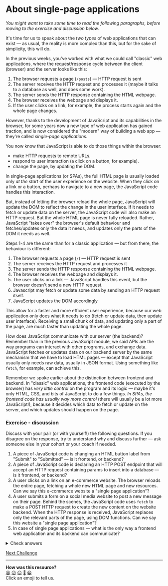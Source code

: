 # About single-page applications

*You might want to take some time to read the following paragraphs, before moving to the exercise and discussion below.*

It's time for us to speak about the *two types* of web applications that can exist — as usual, the reality is more complex than this, but for the sake of simplicity, this will do.

In the previous weeks, you've worked with what we could call "classic" web applications, where the request/response cycle between the client (browser) and the server looks like this:
1. The browser requests a page (`/posts`) — HTTP request is sent
2. The server receives the HTTP request and processes it (maybe it talks to a database as well, and does some work).
3. The server sends the HTTP response containing the HTML webpage.
4. The browser receives the webpage and displays it.
5. If the user clicks on a link, for example, the process starts again and the whole page changes.

However, thanks to the development of JavaScript and its capabilities in the browser, for some years now a new type of web application has gained traction, and is now considered the "modern" way of building a web app — they're called *single-page applications*.

You now know that JavaScript is able to do those things within the browser:
 * make HTTP requests to remote URLs.
 * respond to user interaction (a click on a button, for example).
 * change the page, by updating the DOM.

In single-page applications (or SPAs), the full HTML page is usually loaded only *at the start* of the user experience on the website. When they click on a link or a button, perhaps to navigate to a new page, the JavaScript code handles this interaction.

But, instead of letting the browser reload the whole page, JavaScript will update the DOM to reflect the change in the user interface. If it needs to fetch or update data on the server, the JavaScript code will also make an HTTP request. But the whole HTML page is never fully reloaded. Rather, JavaScript "takes over" the browser's default behaviour and fetches/updates only the data it needs, and updates only the parts of the DOM it needs as well.

Steps 1-4 are the same than for a classic application — but from there, the behaviour is different:

1. The browser requests a page (`/`) — HTTP request is sent
2. The server receives the HTTP request and processes it
3. The server sends the HTTP response containing the HTML webpage.
4. The browser receives the webpage and displays it.
5. The user clicks on a link — JavaScript handles this event, but the browser doesn't send a new HTTP request.
6. Javascript may fetch or update some data by sending an HTTP request itself.
7. JavaScript updates the DOM accordingly

This allow for a faster and more efficient user experience, because our web application only does what it needs to do (fetch or update data, then update user interface). Receiving a small chunk of data, and updating only a part of the page, are much faster than updating the whole page.

How does JavaScript communicate with our server (the backend)? Remember than in the previous JavaScript module, we said APIs are the way programs can interact with other programs, and exchange data. JavaScript fetches or updates data on our backend server by the same mechanism that we have to load HTML pages — except that JavaScript usually only needs raw data, usually in JSON format. Using something like `fetch`, for example, can achieve this.

Remember we spoke earlier about the distinction between frontend and backend. In "classic" web applications, the frontend code (executed by the browser) has *very little control* on the program and its logic — maybe it's only HTML, CSS, and bits of JavaScript to do a few things. *In SPAs, the frontend code has usually way more control* (there will usually be a lot more JavaScript!), because it decides which data to fetch or update on the server, and which updates should happen on the page.

### Exercise - discussion

Discuss with your pair (or with yourself!) the following questions. If you disagree on the response, try to understand why and discuss further — ask someone else in your cohort or your coach if needed.

 1. A piece of JavaScript code is changing an HTML button label from "Submit" to "Submitted" — is it frontend, or backend?
 2. A piece of JavaScript code is declaring an HTTP POST endpoint that will accept an HTTP request containing params to insert into a database — is it frontend, or backend?
 3. A user clicks on a link on an e-commerce website. The browser reloads the entire page, fetching a whole new HTML page and new resources. Can we say this e-commerce website a "single page application"?
 4. A user submits a form on a social media website to post a new message on their page. Behind the scenes, the JavaScript code uses `fetch` to make a POST HTTP request to create the new content on the website backend. When the HTTP response is received, JavaScript replaces only the relevant parts of the page, using DOM functions. Can we say this website a "single page application"?
 5. In case of single page applications — what is the only way a frontend web application and its backend can communicate?

<details>
  <summary>Check answers</summary>
  
  1. This is frontend — it deals with changing the UI on the page within the browser.
  2. This is backend — it happens on the web server, not on the user machine or browser.
  3. It's not, since the entire page is reloaded.
  4. It is — the entire page is not reloaded but JS is used to fetch only the required data to update the relevant parts of the page.
  5. Using HTTP requests/responses (this can be done using `fetch` like you've just learned — or other libraries — and previously a similar method called AJAX).
</details>

[Next Challenge](07_notes_app_backend.md)

<!-- BEGIN GENERATED SECTION DO NOT EDIT -->

---

**How was this resource?**  
[😫](https://airtable.com/shrUJ3t7KLMqVRFKR?prefill_Repository=makersacademy/javascript-web-applications&prefill_File=contents/06_single_page_apps.md&prefill_Sentiment=😫) [😕](https://airtable.com/shrUJ3t7KLMqVRFKR?prefill_Repository=makersacademy/javascript-web-applications&prefill_File=contents/06_single_page_apps.md&prefill_Sentiment=😕) [😐](https://airtable.com/shrUJ3t7KLMqVRFKR?prefill_Repository=makersacademy/javascript-web-applications&prefill_File=contents/06_single_page_apps.md&prefill_Sentiment=😐) [🙂](https://airtable.com/shrUJ3t7KLMqVRFKR?prefill_Repository=makersacademy/javascript-web-applications&prefill_File=contents/06_single_page_apps.md&prefill_Sentiment=🙂) [😀](https://airtable.com/shrUJ3t7KLMqVRFKR?prefill_Repository=makersacademy/javascript-web-applications&prefill_File=contents/06_single_page_apps.md&prefill_Sentiment=😀)  
Click an emoji to tell us.

<!-- END GENERATED SECTION DO NOT EDIT -->
